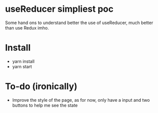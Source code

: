 # useReducer simpliest poc

Some hand ons to understand better the use of useReducer, much better than use Redux imho.

# Install

- yarn install
- yarn start

# To-do (ironically)

- Improve the style of the page, as for now, only have a input and two buttons to help me see the state
